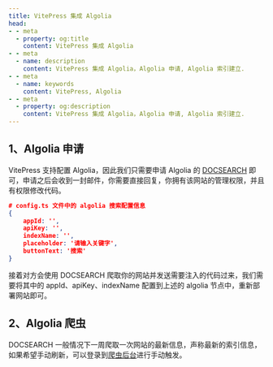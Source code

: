 ```yaml
---
title: VitePress 集成 Algolia
head:
- - meta
  - property: og:title
    content: VitePress 集成 Algolia
- - meta
  - name: description
    content: VitePress 集成 Algolia，Algolia 申请, Algolia 索引建立.
- - meta
  - name: keywords
    content: VitePress, Algolia
- - meta
  - property: og:description
    content: VitePress 集成 Algolia，Algolia 申请, Algolia 索引建立.
---
```

  
## 1、Algolia 申请

VitePress 支持配置 Algolia，因此我们只需要申请 Algolia 的 [DOCSEARCH](https://docsearch.algolia.com/apply/) 即可，申请之后会收到一封邮件，你需要直接回复，你拥有该网站的管理权限，并且有权限修改代码。

```json
# config.ts 文件中的 algolia 搜索配置信息
{
    appId: '',
    apiKey: '',
    indexName: '',
    placeholder: '请输入关键字',
    buttonText: '搜索'
}
```
    
接着对方会使用 DOCSEARCH 爬取你的网站并发送需要注入的代码过来，我们需要将其中的 appId、apiKey、indexName 配置到上述的 algolia 节点中，重新部署网站即可。

## 2、Algolia 爬虫

DOCSEARCH 一般情况下一周爬取一次网站的最新信息，声称最新的索引信息，如果希望手动刷新，可以登录到[爬虫后台](https://crawler.algolia.com/admin/crawlers/)进行手动触发。

    
